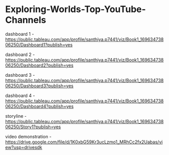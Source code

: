 # Exploring-Worlds-Top-YouTube-Channels

dashboard 1 - https://public.tableau.com/app/profile/santhiya.p7441/viz/Book1_16963473806250/Dashboard1?publish=yes

dashboard 2 - https://public.tableau.com/app/profile/santhiya.p7441/viz/Book1_16963473806250/Dashboard2?publish=yes

dashboard 3 - https://public.tableau.com/app/profile/santhiya.p7441/viz/Book1_16963473806250/Dashboard3?publish=yes

dashboard 4 - https://public.tableau.com/app/profile/santhiya.p7441/viz/Book1_16963473806250/Dashboard4?publish=yes

storyline - https://public.tableau.com/app/profile/santhiya.p7441/viz/Book1_16963473806250/Story1?publish=yes

video demonstration - https://drive.google.com/file/d/1K0xbG59Kr3ucLzmo1_MRhCc2fx2Uabas/view?usp=drivesdk
